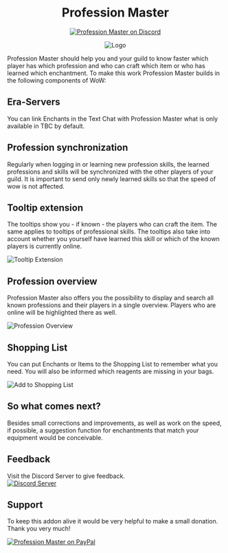 <div align="center">

# Profession Master

[![Profession Master on Discord](https://img.shields.io/discord/831203449675841567?color=7289da&label=DISCORD&style=for-the-badge)](https://discord.gg/YddUBQ6R55)
  
![Logo](https://user-images.githubusercontent.com/2084071/169080261-9fadfbd2-8be6-4f4a-a163-bb2929bf0d71.png)
  
</div>

Profession Master should help you and your guild to know faster which player has which profession and who can craft which item or who has learned which enchantment. To make this work Profession Master builds in the following components of WoW:

## Era-Servers

You can link Enchants in the Text Chat with Profession Master what is only available in TBC by default.

## Profession synchronization

Regularly when logging in or learning new profession skills, the learned professions and skills will be synchronized with the other players of your guild. It is important to send only newly learned skills so that the speed of wow is not affected.

## Tooltip extension

The tooltips show you - if known - the players who can craft the item. The same applies to tooltips of professional skills. The tooltips also take into account whether you yourself have learned this skill or which of the known players is currently online.

![Tooltip Extension](https://user-images.githubusercontent.com/2084071/169080265-e670ea29-440d-49f8-bdeb-86ca89e2da70.jpeg "")

## Profession overview

Profession Master also offers you the possibility to display and search all known professions and their players in a single overview. Players who are online will be highlighted there as well.

![Profession Overview](https://user-images.githubusercontent.com/2084071/169080267-21d01a3d-6805-4f84-96da-b58342ecfe53.jpeg "")

## Shopping List

You can put Enchants or Items to the Shopping List to remember what you need. You will also be informed which reagents are missing in your bags.

![Add to Shopping List](https://user-images.githubusercontent.com/2084071/169080254-6119111e-381d-4e04-8fb5-6be3d02a73ba.png "")

## So what comes next? 

Besides small corrections and improvements, as well as work on the speed, if possible, a suggestion function for enchantments that match your equipment would be conceivable.

## Feedback

Visit the Discord Server to give feedback.  
[![Discord Server](https://img.shields.io/discord/831203449675841567?color=7289da&label=DISCORD&style=for-the-badge "")](https://discord.gg/YddUBQ6R55 "Join the Discord Server")

## Support

To keep this addon alive it would be very helpful to make a small donation. Thank you very much!

[![Profession Master on PayPal](https://www.paypalobjects.com/en_US/i/btn/btn_donateCC_LG.gif)](https://www.paypal.com/cgi-bin/webscr?cmd=_donations&business=dkplootmaster@withoutascratch.net&lc=US&no_note=0&item_name=Thank+you+for+suppporting+Profession+Master&cn=&curency_code=EUR&bn=PP-DonationsBF:btn_donateCC_LG.gif:NonHosted)

